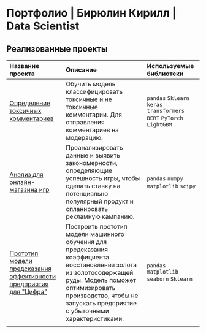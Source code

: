 # Портфолио | Бирюлин Кирилл | Data Scientist

## Реализованные проекты


| Название проекта                                                                          | Описание                                                                                                                                                                                                                             | Используемые библиотеки                                               |
|:------------------------------------------------------------------------------------------|:-------------------------------------------------------------------------------------------------------------------------------------------------------------------------------------------------------------------------------------|:----------------------------------------------------------------------|
| [Определение токсичных комментариев](nlp_toxic_comment)                                   | Обучить модель классифицировать токсичные и не токсичные комментарии. Для отправления комментариев на модерацию.                                                                                                                     | `pandas` `Sklearn` `keras` `transformers` `BERT` `PyTorch` `LightGBM` |
| [Анализ для онлайн-магазина игр](online_game_shop)                                        | Проанализировать данные и выявить закономерности, определяющие успешность игры, чтобы сделать ставку на потенциально популярный продукт и спланировать рекламную кампанию.                                                           | `pandas` `numpy` `matplotlib` `scipy`                                 |
| [Прототип модели предсказания эффективности предприятия для "Цифра"](gold_recovery_cifra) | Построить прототип модели машинного обучения для предсказания коэффициента восстановления золота из золотосодержащей руды. Модель поможет оптимизировать производство, чтобы не запускать предприятие с убыточными характеристиками. | `pandas` `matplotlib` `seaborn`  `Sklearn`                            |
|                                                                                           |                                                                                                                                                                                                                                      |                                                                       |